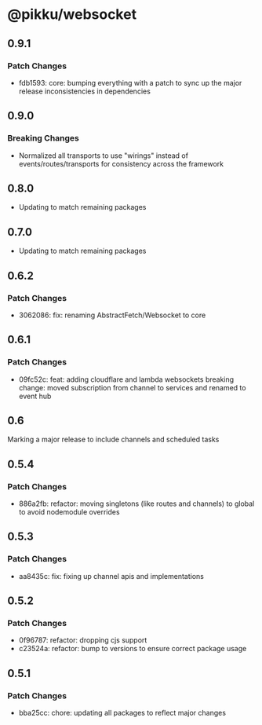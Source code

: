 # @pikku/websocket

## 0.9.1

### Patch Changes

- fdb1593: core: bumping everything with a patch to sync up the major release inconsistencies in dependencies

## 0.9.0

### Breaking Changes

- Normalized all transports to use "wirings" instead of events/routes/transports for consistency across the framework

## 0.8.0

- Updating to match remaining packages

## 0.7.0

- Updating to match remaining packages

## 0.6.2

### Patch Changes

- 3062086: fix: renaming AbstractFetch/Websocket to core

## 0.6.1

### Patch Changes

- 09fc52c: feat: adding cloudflare and lambda websockets
  breaking change: moved subscription from channel to services and renamed to event hub

## 0.6

Marking a major release to include channels and scheduled tasks

## 0.5.4

### Patch Changes

- 886a2fb: refactor: moving singletons (like routes and channels) to global to avoid nodemodule overrides

## 0.5.3

### Patch Changes

- aa8435c: fix: fixing up channel apis and implementations

## 0.5.2

### Patch Changes

- 0f96787: refactor: dropping cjs support
- c23524a: refactor: bump to versions to ensure correct package usage

## 0.5.1

### Patch Changes

- bba25cc: chore: updating all packages to reflect major changes
